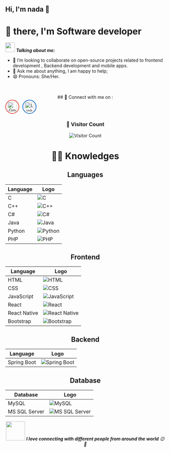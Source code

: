 


<!--
**rana-essameldin/rana-essameldin** is a ✨ _special_ ✨ repository because its `README.md` (this file) appears on your GitHub profile.

Here are some ideas to get you started:

- 🔭 I’m currently working on ...
- 🌱 I’m currently learning ...
- 👯 I’m looking to collaborate on ...
- 🤔 I’m looking for help with ...
- 💬 Ask me about ...
- 📫 How to reach me: ...
- 😄 Pronouns: ...
- ⚡ Fun fact: ...
-->

## Hi, I'm nada 👋
# 🖖 there, I'm  Software developer 

 <img src="https://media.giphy.com/media/VgCDAzcKvsR6OM0uWg/giphy.gif" width="30px">&nbsp;***Talking about me:***
- 👯 I’m looking to collaborate on open-source projects related to frontend development , Backend development and mobile apps.
- 💬 Ask me about anything, I am happy to help;
- 😄 Pronouns: She/Her.



<br>
<br>
<div align="center">
## 🔗 Connect with me on :
<br>


<div style="display: flex; gap: 10px;">

  <!-- Gmail Logo -->
  <a href="mailto:rana.essameldin111@gmail.com" target="_blank" style="border-radius: 50%; overflow: hidden; width: 40px; height: 40px; display: flex; align-items: center; justify-content: center; background-color: #ffffff; border: 2px solid #db4437;">
    <img src="https://upload.wikimedia.org/wikipedia/commons/7/7e/Gmail_icon_%282020%29.svg" alt="Gmail" width="30px">
  </a>

  <!-- LinkedIn Logo -->
  <a href="https://www.linkedin.com/in/rana-essam-a3195b25b/" target="_blank" style="border-radius: 50%; overflow: hidden; width: 40px; height: 40px; display: flex; align-items: center; justify-content: center; background-color: #ffffff; border: 2px solid #0A66C2;">
    <img src="https://upload.wikimedia.org/wikipedia/commons/f/f8/LinkedIn_icon_circle.svg" alt="LinkedIn" width="30px">
  </a>
  
</div>


### 👀 Visitor Count

![Visitor Count](https://profile-counter.glitch.me/nada.essameldin111@gmail.com/count.svg)

# :man_technologist: Knowledges

## Languages
| Language | Logo |
|----------|------|
| C        | ![C](https://img.shields.io/badge/-C-%2300599C?style=flat-square&logo=c&logoColor=ffffff) |
| C++      | ![C++](https://img.shields.io/badge/-C++-%2300599C?style=flat-square&logo=c%2B%2B&logoColor=ffffff) |
| C#       | ![C#](https://img.shields.io/badge/-C%23-%23239120?style=flat-square&logo=c-sharp&logoColor=ffffff) |
| Java     | ![Java](https://img.shields.io/badge/-Java-%23ED8B00?style=flat-square&logo=java&logoColor=ffffff) |
| Python   | ![Python](https://img.shields.io/badge/-Python-%233776AB?style=flat-square&logo=python&logoColor=ffffff) |
| PHP      | ![PHP](https://img.shields.io/badge/-PHP-777BB4?style=flat-square&logo=php&logoColor=ffffff) |

## Frontend
| Language      | Logo |
|---------------|------|
| HTML          | ![HTML](https://img.shields.io/badge/-HTML-%23E44D27?style=flat-square&logo=html5&logoColor=ffffff) |
| CSS           | ![CSS](https://img.shields.io/badge/-CSS-%231572B6?style=flat-square&logo=css3) |
| JavaScript    | ![JavaScript](https://img.shields.io/badge/-JavaScript-black?style=flat-square&logo=javascript) |
| React         | ![React](https://img.shields.io/badge/-React-%23282C34?style=flat-square&logo=react) |
| React Native  | ![React Native](https://img.shields.io/badge/-React%20Native-%23282C34?style=flat-square&logo=react) |
| Bootstrap     | ![Bootstrap](https://img.shields.io/badge/-Bootstrap-563D7C?style=flat-square&logo=bootstrap) |

## Backend
| Language       | Logo |
|----------------|------|
| Spring Boot    | ![Spring Boot](https://img.shields.io/badge/-Spring%20Boot-%236DB33F?style=flat-square&logo=spring-boot) |

## Database
| Database        | Logo |
|-----------------|------|
| MySQL           | ![MySQL](https://img.shields.io/badge/-MySQL-black?style=flat-square&logo=mysql) |
| MS SQL Server   | ![MS SQL Server](http://img.shields.io/badge/-MS%20SQL%20Server-CC2927?style=flat-square&logo=microsoft-sql-server&logoColor=ffffff) |



<img src="https://media.giphy.com/media/LnQjpWaON8nhr21vNW/giphy.gif" width="60"> <em><b>I love connecting with different people from around the world</b> 😊 💜</em>



